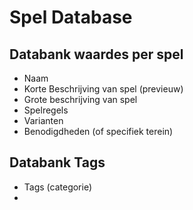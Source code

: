 # Spel Database

## Databank waardes per spel
- Naam
- Korte Beschrijving van spel (previeuw)
- Grote beschrijving van spel
- Spelregels
- Varianten
- Benodigdheden (of specifiek terein)

## Databank Tags
- Tags (categorie)
- 
